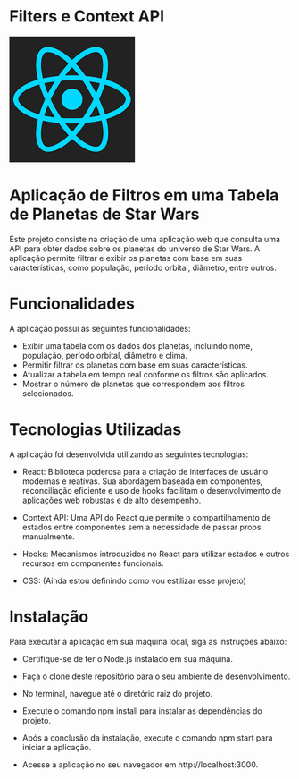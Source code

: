 # Filters e Context API
![react](react.png) 

# Aplicação de Filtros em uma Tabela de Planetas de Star Wars

Este projeto consiste na criação de uma aplicação web que consulta uma API para obter dados sobre os planetas do universo de Star Wars. A aplicação permite filtrar e exibir os planetas com base em suas características, como população, período orbital, diâmetro, entre outros.

# Funcionalidades

A aplicação possui as seguintes funcionalidades:

- Exibir uma tabela com os dados dos planetas, incluindo nome, população, período orbital, diâmetro e clima.
- Permitir filtrar os planetas com base em suas características.
- Atualizar a tabela em tempo real conforme os filtros são aplicados.
- Mostrar o número de planetas que correspondem aos filtros selecionados.

# Tecnologias Utilizadas

A aplicação foi desenvolvida utilizando as seguintes tecnologias:

- React: Biblioteca poderosa para a criação de interfaces de usuário modernas e reativas. Sua abordagem baseada em componentes, reconciliação eficiente e uso de hooks facilitam o desenvolvimento de aplicações web robustas e de alto desempenho.

- Context API: Uma API do React que permite o compartilhamento de estados entre componentes sem a     necessidade de passar props manualmente.

- Hooks: Mecanismos introduzidos no React para utilizar estados e outros recursos em componentes funcionais.

- CSS: (Ainda estou definindo como vou estilizar esse projeto)

# Instalação 

Para executar a aplicação em sua máquina local, siga as instruções abaixo:

- Certifique-se de ter o Node.js instalado em sua máquina.

- Faça o clone deste repositório para o seu ambiente de desenvolvimento.

- No terminal, navegue até o diretório raiz do projeto.

- Execute o comando npm install para instalar as dependências do projeto.

- Após a conclusão da instalação, execute o comando npm start para iniciar a aplicação.

- Acesse a aplicação no seu navegador em http://localhost:3000.